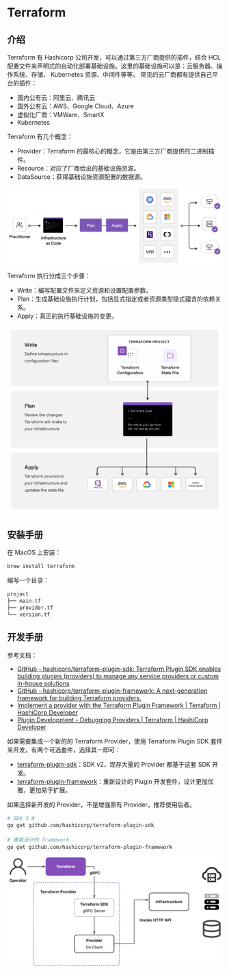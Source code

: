 
# Terraform

## 介绍
Terraform 有 Hashicorp 公司开发，可以通过第三方厂商提供的插件，结合 HCL 配置文件来声明式的自动化部署基础设施。这里的基础设施可以是：云服务器、操作系统、存储、 Kubernetes 资源、中间件等等。
常见的云厂商都有提供自己平台的插件：

- 国内公有云：阿里云、腾讯云
- 国外公有云：AWS、Google Cloud、Azure
- 虚拟化厂商：VMWare、SmartX
- Kubernetes

Terraform 有几个概念：

- Provider：Terraform 的最核心的概念，它是由第三方厂商提供的二进制插件。
- Resource：对应了厂商给出的基础设施资源。
- DataSource：获得基础设施资源配置的数据源。

![image.png](./../assets/1709387180890-f8ad9abb-2b94-409c-bea2-6fbf69126e8d.png)

Terraform 执行分成三个步骤：

- Write：编写配置文件来定义资源和设置配置参数。
- Plan：生成基础设施执行计划，包括显式指定或者资源类型隐式蕴含的依赖关系。
- Apply：真正的执行基础设施的变更。

![image.png](./../assets/1709387296751-62f20e3d-210e-4892-b0bf-c5aaca667c70.png)


## 安装手册
在 MacOS 上安装：
```bash
brew install terraform
```
编写一个目录：
```
project
├── main.tf
├── provider.tf
└── version.tf
```

## 开发手册
参考文档：

- [GitHub - hashicorp/terraform-plugin-sdk: Terraform Plugin SDK enables building plugins (providers) to manage any service providers or custom in-house solutions](https://github.com/hashicorp/terraform-plugin-sdk)
- [GitHub - hashicorp/terraform-plugin-framework: A next-generation framework for building Terraform providers.](https://github.com/hashicorp/terraform-plugin-framework)
- [Implement a provider with the Terraform Plugin Framework | Terraform | HashiCorp Developer](https://developer.hashicorp.com/terraform/tutorials/providers-plugin-framework/providers-plugin-framework-provider)
- [Plugin Development - Debugging Providers | Terraform | HashiCorp Developer](https://developer.hashicorp.com/terraform/plugin/debugging)

如果需要集成一个新的的 Terraform Provider，使用 Terraform Plugin SDK 套件来开发，有两个可选套件，选择其一即可：

- [terraform-plugin-sdk](https://github.com/hashicorp/terraform-plugin-sdk)：SDK v2，现存大量的 Provider 都基于这套 SDK 开发。
- [terraform-plugin-framework](https://github.com/hashicorp/terraform-plugin-framework)：重新设计的 Plugin 开发套件，设计更加优雅，更加易于扩展。

如果选择新开发的 Provider，不是增强原有 Provider，推荐使用后者。
```bash
# SDK 2.0
go get github.com/hashicorp/terraform-plugin-sdk

# 重新设计的 framework
go get github.com/hashicorp/terraform-plugin-framework
```
![](./../assets/1709482514938-ed9c2981-2915-4ded-8d44-fe156c093d83.jpeg)

